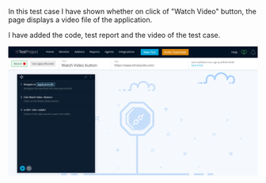

In this test case I have shown whether on click of "Watch Video" button, the page displays a video file of the application.

I have added the code, test report and the video of the test case.

<img src="/Marketing Website/Watch Video Button/Watch Video.PNG">
